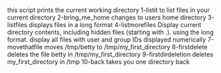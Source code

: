this script prints the current working directory
1-listit to list files in your current directory
2-bring_me_home changes to users home directory
3-listfiles displays files in a long format
4-listmorefiles Display current directory contents, including hidden files (starting with .). using the long format.
display all files with user and group IDs displayed numerically
7-movethatfile moves /tmp/betty to /tmp/my_first_directory
8-firstdelete  deletes the file betty in /tmp/my_first_directory
9-firstdirdeletion deletes my_first_directory in /tmp
10-back takes you one directory back

